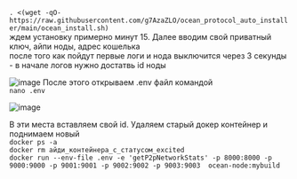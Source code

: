 `. <(wget -qO- https://raw.githubusercontent.com/g7AzaZLO/ocean_protocol_auto_installer/main/ocean_install.sh)` </br>
ждем установку примерно минут 15. Далее вводим свой приватный ключ, айпи ноды, адрес кошелька</br>
после того как пойдут первые логи и нода выключится через 3 секунды - в начале логов нужно достатвь id ноды

![image](https://github.com/user-attachments/assets/2378406a-d76f-47ed-8561-8fd15459f0ac)
После этого открываем .env файл командой </br>
`nano .env` </br>

![image](https://github.com/user-attachments/assets/ab647a89-08a3-4327-b88b-eb5f01eaaec8)

В эти места вставляем свой id. Удаляем старый докер контейнер и поднимаем новый</br>
`docker ps -a`</br>
`docker rm айди_контейнера_с_статусом_excited`</br>
`docker run --env-file .env -e 'getP2pNetworkStats' -p 8000:8000 -p 9000:9000 -p 9001:9001 -p 9002:9002 -p 9003:9003  ocean-node:mybuild`

